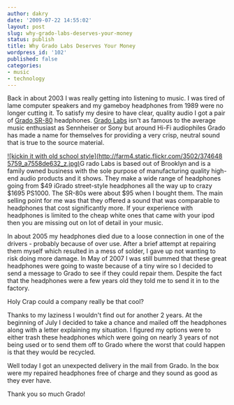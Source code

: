 ```yaml
---
author: dakry
date: '2009-07-22 14:55:02'
layout: post
slug: why-grado-labs-deserves-your-money
status: publish
title: Why Grado Labs Deserves Your Money
wordpress_id: '102'
published: false
categories:
- music
- technology
---
```


Back in about 2003 I was really getting into listening to music. I was tired
of lame computer speakers and my gameboy headphones from 1989 were no longer
cutting it. To satisfy my desire to have clear, quality audio I got a pair of
[Grado SR-80](http://gradolabs.com/product_pages/sr80.htm) headphones. [Grado
Labs](http://en.wikipedia.org/wiki/Grado_Labs) isn't as famous to the average
music enthusiast as Sennheiser or Sony but around Hi-Fi audiophiles Grado has
made a name for themselves for providing a very crisp, neutral sound that is
true to the source material.

  

[![kickin it with old school style](http://farm4.static.flickr.com/3502/374648
5759_a7558de632_z.jpg)](http://www.flickr.com/photos/7637913@N07/3746485759/)G
rado Labs is based out of Brooklyn and is a family owned business with the
sole purpose of manufacturing quality high-end audio products and it shows.
They make a wide range of headphones going from $49 iGrado street-style
headphones all the way up to crazy $1695 PS1000. The SR-80s were about $95
when I bought them. The main selling point for me was that they offered a
sound that was comparable to headphones that cost significantly more. If your
experience with headphones is limited to the cheap white ones that came with
your ipod then you are missing out on lot of detail in your music.

  

In about 2005 my headphones died due to a loose connection in one of the
drivers - probably because of over use. After a brief attempt at repairing
them myself which resulted in a mess of solder, I gave up not wanting to risk
doing more damage. In May of 2007 I was still bummed that these great
headphones were going to waste because of a tiny wire so I decided to send a
message to Grado to see if they could repair them. Despite the fact that the
headphones were a few years old they told me to send it in to the factory.

  

Holy Crap could a company really be that cool?

  

Thanks to my laziness I wouldn't find out for another 2 years. At the
beginning of July I decided to take a chance and mailed off the headphones
along with a letter explaining my situation. I figured my options were to
either trash these headphones which were going on nearly 3 years of not being
used or to send them off to Grado where the worst that could happen is that
they would be recycled.

Well today I got an unexpected delivery in the mail from Grado. In the box
were my repaired headphones free of charge and they sound as good as they ever
have.

Thank you so much Grado!

